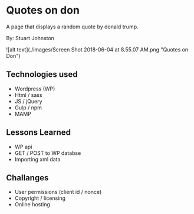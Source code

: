 # Quotes on don

A page that displays a random quote by donald trump.

By: Stuart Johnston

![alt text](./images/Screen Shot 2018-06-04 at 8.55.07 AM.png "Quotes on Don")

## Technologies used

* Wordpress (WP)
* Html / sass
* JS / jQuery
* Gulp / npm
* MAMP

## Lessons Learned

* WP api
* GET / POST to WP databse
* Importing xml data

## Challanges

* User permissions (client id / nonce)
* Copyright / licensing
* Online hosting
